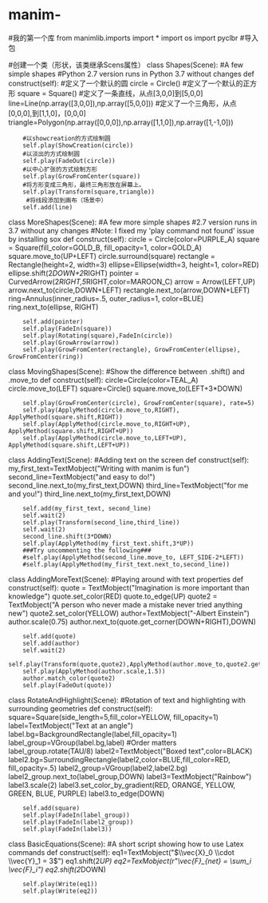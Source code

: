 # manim-
#我的第一个库
from manimlib.imports import *
import os
import pyclbr
#导入包

#创建一个类（形状，该类继承Scens属性）
class Shapes(Scene):
    #A few simple shapes
    #Python 2.7 version runs in Python 3.7 without changes
    def construct(self):
       #定义了一个默认的圆
        circle = Circle()
         #定义了一个默认的正方形
        square = Square()
        #定义了一条直线，从点[3,0,0]到[5,0,0]
        line=Line(np.array([3,0,0]),np.array([5,0,0]))
        #定义了一个三角形，从点[0,0,0],到[1,1,0]，[0,0,0]
        triangle=Polygon(np.array([0,0,0]),np.array([1,1,0]),np.array([1,-1,0]))

        #以showcreation的方式绘制圆
        self.play(ShowCreation(circle))
        #以淡出的方式绘制圆
        self.play(FadeOut(circle))
        #以中心扩张的方式绘制方形
        self.play(GrowFromCenter(square))
        #将方形变成三角形，最终三角形放在屏幕上。
        self.play(Transform(square,triangle))
         #将线段添加到画布（场景中）
        self.add(line)

class MoreShapes(Scene):
    #A few more simple shapes
    #2.7 version runs in 3.7 without any changes
    #Note: I fixed my 'play command not found' issue by installing sox
    def construct(self):
        circle = Circle(color=PURPLE_A)
        square = Square(fill_color=GOLD_B, fill_opacity=1, color=GOLD_A)
        square.move_to(UP+LEFT)
        circle.surround(square)
        rectangle = Rectangle(height=2, width=3)
        ellipse=Ellipse(width=3, height=1, color=RED)
        ellipse.shift(2*DOWN+2*RIGHT)
        pointer = CurvedArrow(2*RIGHT,5*RIGHT,color=MAROON_C)
        arrow = Arrow(LEFT,UP)
        arrow.next_to(circle,DOWN+LEFT)
        rectangle.next_to(arrow,DOWN+LEFT)
        ring=Annulus(inner_radius=.5, outer_radius=1, color=BLUE)
        ring.next_to(ellipse, RIGHT)

        self.add(pointer)
        self.play(FadeIn(square))
        self.play(Rotating(square),FadeIn(circle))
        self.play(GrowArrow(arrow))
        self.play(GrowFromCenter(rectangle), GrowFromCenter(ellipse), GrowFromCenter(ring))

class MovingShapes(Scene):
    #Show the difference between .shift() and .move_to
    def construct(self):
        circle=Circle(color=TEAL_A)
        circle.move_to(LEFT)
        square=Circle()
        square.move_to(LEFT+3*DOWN)

        self.play(GrowFromCenter(circle), GrowFromCenter(square), rate=5)
        self.play(ApplyMethod(circle.move_to,RIGHT), ApplyMethod(square.shift,RIGHT))
        self.play(ApplyMethod(circle.move_to,RIGHT+UP), ApplyMethod(square.shift,RIGHT+UP))
        self.play(ApplyMethod(circle.move_to,LEFT+UP), ApplyMethod(square.shift,LEFT+UP))

class AddingText(Scene):
    #Adding text on the screen
    def construct(self):
        my_first_text=TextMobject("Writing with manim is fun")
        second_line=TextMobject("and easy to do!")
        second_line.next_to(my_first_text,DOWN)
        third_line=TextMobject("for me and you!")
        third_line.next_to(my_first_text,DOWN)

        self.add(my_first_text, second_line)
        self.wait(2)
        self.play(Transform(second_line,third_line))
        self.wait(2)
        second_line.shift(3*DOWN)
        self.play(ApplyMethod(my_first_text.shift,3*UP))
        ###Try uncommenting the following###
        #self.play(ApplyMethod(second_line.move_to, LEFT_SIDE-2*LEFT))
        #self.play(ApplyMethod(my_first_text.next_to,second_line))


class AddingMoreText(Scene):
    #Playing around with text properties
    def construct(self):
        quote = TextMobject("Imagination is more important than knowledge")
        quote.set_color(RED)
        quote.to_edge(UP)
        quote2 = TextMobject("A person who never made a mistake never tried anything new")
        quote2.set_color(YELLOW)
        author=TextMobject("-Albert Einstein")
        author.scale(0.75)
        author.next_to(quote.get_corner(DOWN+RIGHT),DOWN)

        self.add(quote)
        self.add(author)
        self.wait(2)
        self.play(Transform(quote,quote2),ApplyMethod(author.move_to,quote2.get_corner(DOWN+RIGHT)+DOWN+2*LEFT))
        self.play(ApplyMethod(author.scale,1.5))
        author.match_color(quote2)
        self.play(FadeOut(quote))

class RotateAndHighlight(Scene):
    #Rotation of text and highlighting with surrounding geometries
    def construct(self):
        square=Square(side_length=5,fill_color=YELLOW, fill_opacity=1)
        label=TextMobject("Text at an angle")
        label.bg=BackgroundRectangle(label,fill_opacity=1)
        label_group=VGroup(label.bg,label)  #Order matters
        label_group.rotate(TAU/8)
        label2=TextMobject("Boxed text",color=BLACK)
        label2.bg=SurroundingRectangle(label2,color=BLUE,fill_color=RED, fill_opacity=.5)
        label2_group=VGroup(label2,label2.bg)
        label2_group.next_to(label_group,DOWN)
        label3=TextMobject("Rainbow")
        label3.scale(2)
        label3.set_color_by_gradient(RED, ORANGE, YELLOW, GREEN, BLUE, PURPLE)
        label3.to_edge(DOWN)

        self.add(square)
        self.play(FadeIn(label_group))
        self.play(FadeIn(label2_group))
        self.play(FadeIn(label3))

class BasicEquations(Scene):
    #A short script showing how to use Latex commands
    def construct(self):
        eq1=TextMobject("$\\vec{X}_0 \\cdot \\vec{Y}_1 = 3$")
        eq1.shift(2*UP)
        eq2=TexMobject(r"\vec{F}_{net} = \sum_i \vec{F}_i")
        eq2.shift(2*DOWN)

        self.play(Write(eq1))
        self.play(Write(eq2))
